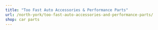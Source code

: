 ```yaml
---
title: "Too Fast Auto Accessories & Performance Parts"
url: /north-york/too-fast-auto-accessories-and-performance-parts/
shop: car parts
---
```

